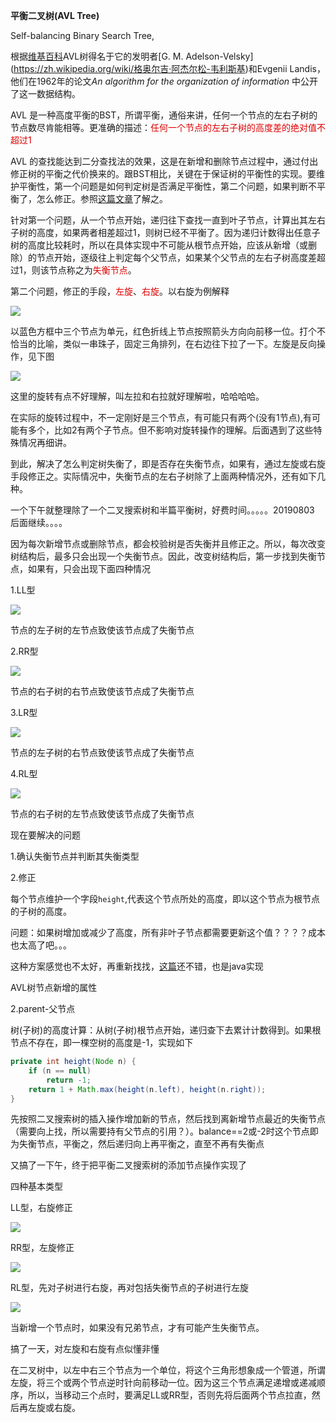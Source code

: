 **平衡二叉树(AVL Tree)**

Self-balancing Binary Search Tree, 

根据[维基百科]([https://zh.wikipedia.org/wiki/%E5%B9%B3%E8%A1%A1%E6%A0%91](https://zh.wikipedia.org/wiki/平衡树))AVL树得名于它的发明者[G. M. Adelson-Velsky](https://zh.wikipedia.org/wiki/格奥尔吉·阿杰尔松-韦利斯基)和Evgenii Landis，他们在1962年的论文*An algorithm for the organization of information* 中公开了这一数据结构。

AVL 是一种高度平衡的BST，所谓平衡，通俗来讲，任何一个节点的左右子树的节点数尽肯能相等。更准确的描述：<font color="#dd0000">任何一个节点的左右子树的高度差的绝对值不超过1</font>

AVL 的查找能达到二分查找法的效果，这是在新增和删除节点过程中，通过付出修正树的平衡之代价换来的。跟BST相比，关键在于保证树的平衡性的实现。要维护平衡性，第一个问题是如何判定树是否满足平衡性，第二个问题，如果判断不平衡了，怎么修正。参照[这篇文章](https://www.cnblogs.com/huangxincheng/archive/2012/07/22/2603956.html)了解之。

针对第一个问题，从一个节点开始，递归往下查找一直到叶子节点，计算出其左右子树的高度，如果两者相差超过1，则树已经不平衡了。因为递归计数得出任意子树的高度比较耗时，所以在具体实现中不可能从根节点开始，应该从新增（或删除）的节点开始，逐级往上判定每个父节点，如果某个父节点的左右子树高度差超过1，则该节点称之为<font color="#dd0000">失衡节点</font>。

第二个问题，修正的手段，<font color="#dd0000">左旋</font>、<font color="#dd0000">右旋</font>。以右旋为例解释

![](https://cdn.sinaimg.cn.52ecy.cn/large/005BYqpgly1g5mm8a46nlj30b6048wek.jpg)

以蓝色方框中三个节点为单元，红色折线上节点按照箭头方向向前移一位。打个不恰当的比喻，类似一串珠子，固定三角排列，在右边往下拉了一下。左旋是反向操作，见下图

![](https://cdn.sinaimg.cn.52ecy.cn/large/005BYqpgly1g5mmkey11cj30b6048glq.jpg)

这里的旋转有点不好理解，叫左拉和右拉就好理解啦，哈哈哈哈。

在实际的旋转过程中，不一定刚好是三个节点，有可能只有两个(没有1节点),有可能有多个，比如2有两个子节点。但不影响对旋转操作的理解。后面遇到了这些特殊情况再细讲。

到此，解决了怎么判定树失衡了，即是否存在失衡节点，如果有，通过左旋或右旋手段修正之。实际情况中，失衡节点的左右子树除了上面两种情况外，还有如下几种。

一个下午就整理除了一个二叉搜索树和半篇平衡树，好费时间。。。。。20190803 后面继续。。。。

因为每次新增节点或删除节点，都会校验树是否失衡并且修正之。所以，每次改变树结构后，最多只会出现一个失衡节点。因此，改变树结构后，第一步找到失衡节点，如果有，只会出现下面四种情况

1.LL型

![](https://pic002.cnblogs.com/images/2012/214741/2012072218213884.png)

节点的左子树的左节点致使该节点成了失衡节点

2.RR型

![](https://pic002.cnblogs.com/images/2012/214741/2012072218444051.png)

节点的右子树的右节点致使该节点成了失衡节点

3.LR型

![](https://pic002.cnblogs.com/images/2012/214741/2012072219144367.png)

节点的左子树的右节点致使该节点成了失衡节点

4.RL型

![](https://pic002.cnblogs.com/images/2012/214741/2012072219540371.png)

节点的右子树的左节点致使该节点成了失衡节点

现在要解决的问题

1.确认失衡节点并判断其失衡类型

2.修正

每个节点维护一个字段`height`,代表这个节点所处的高度，即以这个节点为根节点的子树的高度。

问题：如果树增加或减少了高度，所有非叶子节点都需要更新这个值？？？？成本也太高了吧。。。

这种方案感觉也不太好，再重新找找，[这篇](https://segmentfault.com/a/1190000006123188)还不错，也是java实现

AVL树节点新增的属性

2.parent-父节点 

树(子树)的高度计算：从树(子树)根节点开始，递归查下去累计计数得到。如果根节点不存在，即一棵空树的高度是-1，实现如下

```java
private int height(Node n) {
    if (n == null)
        return -1;
    return 1 + Math.max(height(n.left), height(n.right));
}
```

先按照二叉搜索树的插入操作增加新的节点，然后找到离新增节点最近的失衡节点（需要向上找，所以需要持有父节点的引用？）。balance==2或-2时这个节点即为失衡节点，平衡之，然后递归向上再平衡之，直至不再有失衡点

又搞了一下午，终于把平衡二叉搜索树的添加节点操作实现了

四种基本类型

LL型，右旋修正

![](https://cdn.sinaimg.cn.52ecy.cn/large/005BYqpgly1g4zfz9zl2wj30b504s0st.jpg)



RR型，左旋修正

![](https://cdn.sinaimg.cn.52ecy.cn/large/005BYqpgly1g4zg6z2gkoj30c904wmx9.jpg)

RL型，先对子树进行右旋，再对包括失衡节点的子树进行左旋



![](https://cdn.sinaimg.cn.52ecy.cn/large/005BYqpgly1g4zgzrr5o9j30fl03qweo.jpg)

当新增一个节点时，如果没有兄弟节点，才有可能产生失衡节点。

搞了一天，对左旋和右旋有点似懂非懂

在二叉树中，以左中右三个节点为一个单位，将这个三角形想象成一个管道，所谓左旋，将三个或两个节点逆时针向前移动一位。因为这三个节点满足递增或递减顺序，所以，当移动三个点时，要满足LL或RR型，否则先将后面两个节点拉直，然后再左旋或右旋。

